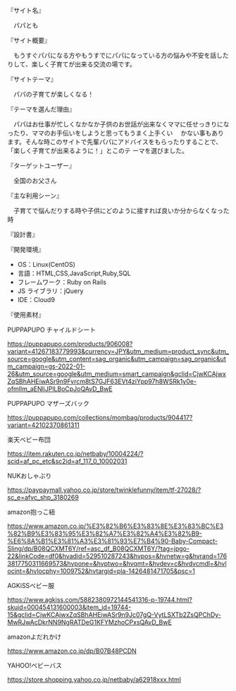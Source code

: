 『サイト名』

　パパとも

『サイト概要』

　もうすぐパパになる方やもうすでにパパになっている方の悩みや不安を話したりして、楽しく子育てが出来る交流の場です。

『サイトテーマ』

　パパの子育てが楽しくなる！

『テーマを選んだ理由』

　パパはお仕事が忙しくなかなか子供のお世話が出来なくママに任せっきりになったり、ママのお手伝いをしようと思ってもうまく上手くい
　かない事もあります。そんな時このサイトで先輩パパにアドバイスをもらったりすることで、「楽しく子育てが出来るように！」とこのテ
ーマを選びました。

『ターゲットユーザー』

　全国のお父さん

『主な利用シーン』

　子育てで悩んだりする時や子供にどのように接すれば良いか分からなくなった時

『設計書』



『開発環境』
- OS：Linux(CentOS)
- 言語：HTML,CSS,JavaScript,Ruby,SQL
- フレームワーク：Ruby on Rails
- JS ライブラリ：jQuery
- IDE：Cloud9

『使用素材』

PUPPAPUPO チャイルドシート

https://puppapupo.com/products/906008?variant=41267183779993&currency=JPY&utm_medium=product_sync&utm_source=google&utm_content=sag_organic&utm_campaign=sag_organic&utm_campaign=gs-2022-01-26&utm_source=google&utm_medium=smart_campaign&gclid=CjwKCAjwxZqSBhAHEiwASr9n9Fvrcm8tS7GJF63EVt4ziYpp97h8WSRk1y0e-ofmlIm_aENliJPlLBoCpJoQAvD_BwE

PUPPAPUPO マザーズバック

https://puppapupo.com/collections/mombag/products/904417?variant=42102370861311

楽天ベビー布団

https://item.rakuten.co.jp/netbaby/10004224/?scid=af_pc_etc&sc2id=af_117_0_10002031

NUKおしゃぶり

https://paypaymall.yahoo.co.jp/store/twinklefunny/item/tf-27028/?sc_e=afvc_shp_3180269

amazon抱っこ紐

https://www.amazon.co.jp/%E3%82%B6%E3%83%8E%E3%83%BC%E3%82%B9%E3%83%95%E3%82%A7%E3%82%A4%E3%82%B9-%E6%8A%B1%E3%81%A3%E3%81%93%E7%B4%90-Baby-Compact-Sling/dp/B08QCXMT6Y/ref=asc_df_B08QCXMT6Y/?tag=jpgo-22&linkCode=df0&hvadid=529510287243&hvpos=&hvnetw=g&hvrand=1763817750311669573&hvpone=&hvptwo=&hvqmt=&hvdev=c&hvdvcmdl=&hvlocint=&hvlocphy=1009752&hvtargid=pla-1426481471705&psc=1

AGKiSSベビー服

https://www.agkiss.com/5882380972144541316-p-19744.html?skuid=000454131600003&item_id=19744-15&gclid=CjwKCAjwxZqSBhAHEiwASr9n9Jc07gQ-VytLSXTb2ZsQPChDy-MwRJwAcDkrNN9NgRATDeG1KFYMzhoCPxsQAvD_BwE

amazonよだれかけ

https://www.amazon.co.jp/dp/B07B48PCDN

YAHOO!ベビーバス

https://store.shopping.yahoo.co.jp/netbaby/a62918xxx.html
